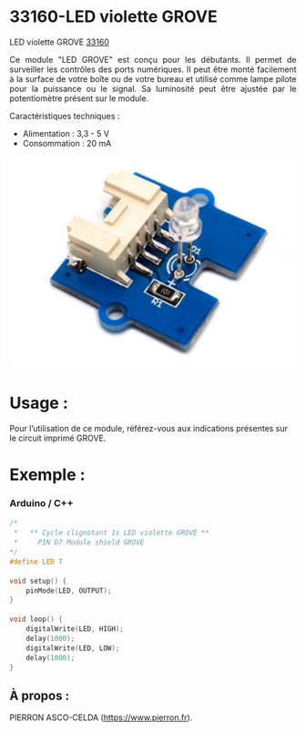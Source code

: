 # 33160-LED violette GROVE

LED violette GROVE [33160](https://www.pierron.fr/modules-led-grove.html)

<div style="text-align: justify">Ce module "LED GROVE" est conçu pour les débutants. Il permet de surveiller les contrôles des ports numériques. Il peut être monté facilement à la surface de votre boîte ou de votre bureau et utilisé comme lampe pilote pour la puissance ou le signal. Sa luminosité peut être ajustée par le potentiomètre présent sur le module.</div>

Caractéristiques techniques :
- Alimentation : 3,3 - 5 V
- Consommation : 20 mA

![33160](/img/L-33160.jpg)

# Usage :
Pour l’utilisation de ce module, référez-vous aux indications présentes sur le circuit imprimé GROVE.

# Exemple :
### Arduino / C++
```cpp
/*
 *   ** Cycle clignotant 1s LED violette GROVE **
 *     PIN D7 Module shield GROVE
*/
#define LED 7

void setup() {
    pinMode(LED, OUTPUT);
}
 
void loop() {
    digitalWrite(LED, HIGH);   
    delay(1000);               
    digitalWrite(LED, LOW);   
    delay(1000);
}
```
## À propos :

PIERRON ASCO-CELDA (https://www.pierron.fr).
